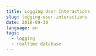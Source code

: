 ```yaml
---
title: Logging User Interactions
slug: logging-user-interactions
date: 2018-09-30
language: en
tags:
  - logging
  - realtime database
---
```




